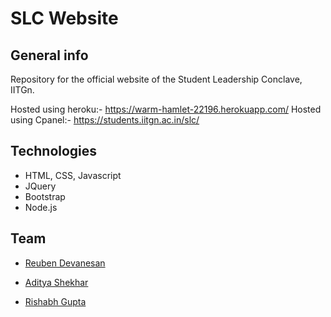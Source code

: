 # SLC Website

## General info
Repository for the official website of the Student Leadership Conclave, IITGn.

Hosted using heroku:- https://warm-hamlet-22196.herokuapp.com/
Hosted using Cpanel:- https://students.iitgn.ac.in/slc/

## Technologies
* HTML, CSS, Javascript
* JQuery
* Bootstrap
* Node.js

## Team 
* [Reuben Devanesan](https://github.com/Reuben27)

* [Aditya Shekhar](https://github.com/Aditya-76)

* [Rishabh Gupta](https://github.com/Rishabhji24)
